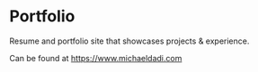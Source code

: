 # Portfolio
Resume and portfolio site that showcases projects &amp; experience.

Can be found at https://www.michaeldadi.com
